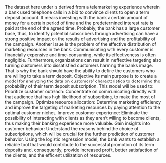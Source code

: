 The dataset here under is derived from a telemarketing experience wherein a bank used telephone calls in a bid to convince clients to open a term deposit account. It means investing with the bank a certain amount of money for a certain period of time and the predetermined interest rate is paid at the end of the agreed time. Probably, the bank has a large customer base, thus, to identify potential subscribers through advertising can have a strong positive impact on the results of advertising and the profitability of the campaign.
Another issue is the problem of the effective distribution of marketing resources in the bank. Communicating with every customer is financially expensive and time-consuming, while its effectiveness is often negligible. Furthermore, organizations can result in ineffective targeting also turning customers into dissatisfied customers harming the banks image. That is why the bank should have the ability to define the customers who are willing to take a term deposit.
Objective
Its main purpose is to create a model for analyzing the data on customers’ characteristics to determine the probability of their term deposit subscription. This model will be used to:
Prioritize customer outreach: Concentrate on communicating directly with that audience that has high likelihood of subscribing, to make the most of the campaign.
Optimize resource allocation: Determine marketing efficiency and improve the targeting of marketing resources by paying attention to the optimal customer niches.
Improve customer experience: Eliminate the possibility of interacting with clients as they aren’t willing to become clients, thus making their banking experience more valuable.
Gain insights into customer behavior: Understand the reasons behind the choice of subscriptions, which will be crucial for the further prediction of customer behavior.
Using the logistic regression model, the bank wants to establish a reliable tool that would contribute to the successful promotion of its term deposits and, consequently, provide increased profit, better satisfaction of the clients, and the efficient utilization of resources.
